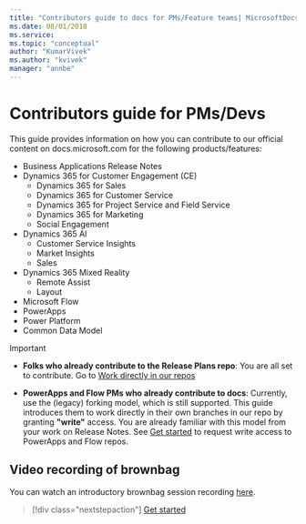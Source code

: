 ```yaml
---
title: "Contributors guide to docs for PMs/Feature teams| MicrosoftDocs"
ms.date: 08/01/2018
ms.service: 
ms.topic: "conceptual"
author: "KumarVivek"
ms.author: "kvivek"
manager: "annbe"
---
```


# Contributors guide for PMs/Devs

This guide provides information on how you can contribute to our official content on docs.microsoft.com for the following products/features:

- Business Applications Release Notes
- Dynamics 365 for Customer Engagement (CE)
    - Dynamics 365 for Sales
    - Dynamics 365 for Customer Service
    - Dynamics 365 for Project Service and Field Service
    - Dynamics 365 for Marketing
    - Social Engagement
- Dynamics 365 AI
    - Customer Service Insights
    - Market Insights
    - Sales
- Dynamics 365 Mixed Reality
    - Remote Assist
    - Layout
- Microsoft Flow
- PowerApps
- Power Platform
- Common Data Model

> [!IMPORTANT]
> - **Folks who already contribute to the Release Plans repo**: You are all set to contribute. Go to [Work directly in our repos](work-repos.md)
> 

<!-- Are PowerApps and Flow PMs different than other PMs? Is the following still needed? -->
- **PowerApps and Flow PMs who already contribute to docs**: Currently, use the (legacy) forking model, which is still supported. This guide introduces them to work directly in their own branches in our repo by granting **"write"** access. You are already familiar with this model from your work on Release Notes. See [Get started](get-started.md) to request write access to PowerApps and Flow repos.

## Video recording of brownbag

You can watch an introductory brownbag session recording [here](https://msit.microsoftstream.com/video/45822d59-6ecd-4644-91a9-3303a642bb87).

> [!div class="nextstepaction"]
> [Get started](get-started.md)
